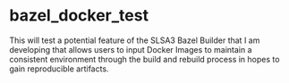 # bazel_docker_test
This will test a potential feature of the SLSA3 Bazel Builder that I am developing that allows users to input Docker Images to maintain a consistent environment through the build and rebuild process in hopes to gain reproducible artifacts.
